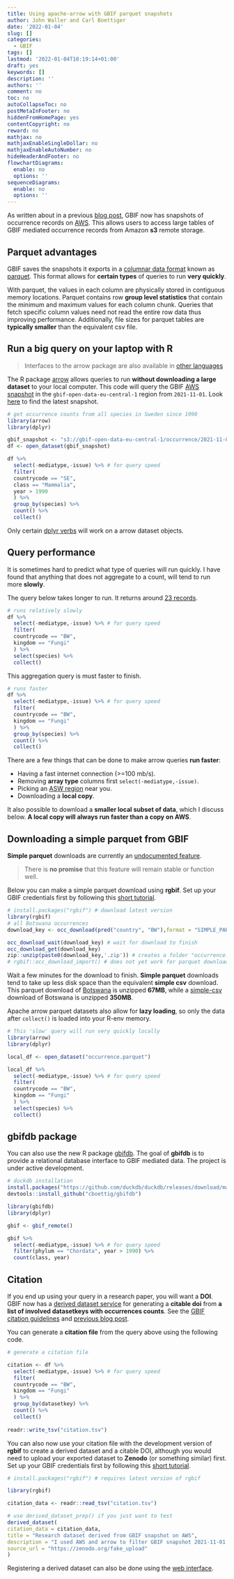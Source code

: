 ```yaml
---
title: Using apache-arrow with GBIF parquet snapshots
author: John Waller and Carl Boettiger
date: '2022-01-04'
slug: []
categories:
  - GBIF
tags: []
lastmod: '2022-01-04T10:19:14+01:00'
draft: yes
keywords: []
description: ''
authors: ''
comment: no
toc: no
autoCollapseToc: no
postMetaInFooter: no
hiddenFromHomePage: yes
contentCopyright: no
reward: no
mathjax: no
mathjaxEnableSingleDollar: no
mathjaxEnableAutoNumber: no
hideHeaderAndFooter: no
flowchartDiagrams:
  enable: no
  options: ''
sequenceDiagrams:
  enable: no
  options: ''
---
```


As written about in a previous [blog post](https://data-blog.gbif.org/post/aws-and-gbif/), GBIF now has snapshots of occurrence records on [AWS](https://registry.opendata.aws/gbif/). This allows users to access large tables of GBIF mediated occurrence records from Amazon **s3** remote storage. 

<!--more-->

## Parquet advantages

GBIF saves the snapshots it exports in a [columnar data format](https://en.wikipedia.org/wiki/Column-oriented_DBMS) known as [parquet](https://parquet.apache.org/). This format allows for **certain types** of queries to run **very quickly**. 

With parquet, the values in each column are physically stored in contiguous memory locations. Parquet contains row **group level statistics** that contain the minimum and maximum values for each column chunk. Queries that fetch specific column values need not read the entire row data thus improving performance. Additionally, file sizes for parquet tables are **typically smaller** than the equivalent csv file.

## Run a big query on your laptop with R

> Interfaces to the arrow package are also available in [other languages](https://arrow.apache.org/)

The R package [arrow](https://arrow.apache.org/docs/r/) allows queries to run **without downloading a large dataset** to your local computer. This code will query the GBIF [AWS snapshot](https://registry.opendata.aws/gbif/) in the `gbif-open-data-eu-central-1` region from `2021-11-01`. Look [here](https://gbif-open-data-af-south-1.s3.af-south-1.amazonaws.com/index.html#occurrence/) to find the latest snapshot. 

```r 
# get occurrence counts from all species in Sweden since 1990
library(arrow)
library(dplyr)

gbif_snapshot <- "s3://gbif-open-data-eu-central-1/occurrence/2021-11-01/occurrence.parquet"
df <- open_dataset(gbif_snapshot)

df %>% 
  select(-mediatype,-issue) %>% # for query speed
  filter(
  countrycode == "SE",
  class == "Mammalia", 
  year > 1990
  ) %>%
  group_by(species) %>% 
  count() %>%
  collect()
```

Only certain [dplyr verbs](https://arrow.apache.org/docs/r/articles/dataset.html) will work on a arrow dataset objects.  

## Query performance

It is sometimes hard to predict what type of queries will run quickly. I have found that anything that does not aggregate to a count, will tend to run more **slowly**. 

The query below takes longer to run. It returns around [23 records](https://www.gbif.org/occurrence/search?country=BW&has_coordinate=true&has_geospatial_issue=false&taxon_key=5&license=CC0_1_0&license=CC_BY_4_0). 

```r
# runs relatively slowly
df %>% 
  select(-mediatype,-issue) %>% # for query speed
  filter(
  countrycode == "BW",
  kingdom == "Fungi"
  ) %>%
  select(species) %>%
  collect()
```

This aggregation query is must faster to finish. 

```r
# runs faster
df %>% 
  select(-mediatype,-issue) %>% # for query speed
  filter(
  countrycode == "BW",
  kingdom == "Fungi"
  ) %>%
  group_by(species) %>%
  count() %>% 
  collect()
```

There are a few things that can be done to make arrow queries **run faster**: 

- Having a fast internet connection (>=100 mb/s).
- Removing **array type** columns first `select(-mediatype,-issue)`.
- Picking an [ASW region](https://registry.opendata.aws/gbif/) near you.
- Downloading a **local copy**.

It also possible to download a **smaller local subset of data**, which I discuss below. **A local copy will always run faster than a copy on AWS**. 

## Downloading a simple parquet from GBIF

**Simple parquet** downloads are currently an [undocumented feature](https://github.com/gbif/gbif-api/blob/dev/src/main/java/org/gbif/api/model/occurrence/DownloadFormat.java). 

> There is **no promise** that this feature will remain stable or function well.  

Below you can make a simple parquet download using **rgbif**. Set up your GBIF credentials first by following this [short tutorial](https://docs.ropensci.org/rgbif/articles/gbif_credentials.html).

```r
# install.packages("rgbif") # download latest version
library(rgbif)
# all Botswana occurrences
download_key <- occ_download(pred("country", "BW"),format = "SIMPLE_PARQUET") 

occ_download_wait(download_key) # wait for download to finish
occ_download_get(download_key) 
zip::unzip(paste0(download_key,'.zip')) # creates a folder "occurrence.parquet"
# rgbif::occ_download_import() # does not yet work for parquet downloads.
```

Wait a few minutes for the download to finish. **Simple parquet** downloads tend to take up less disk space than the equivalent **simple csv** download. This parquet download of [Botswana](https://www.gbif.org/occurrence/search?country=BW) is unzipped **67MB**, while a [simple-csv](https://www.gbif.org/occurrence/download/0138730-210914110416597) download of Botswana is unzipped **350MB**. 

Apache arrow parquet datasets also allow for **lazy loading**, so only the data after `collect()` is loaded into your R-env memory. 

```r
# This 'slow' query will run very quickly locally
library(arrow)
library(dplyr)

local_df <- open_dataset("occurrence.parquet")

local_df %>% 
  select(-mediatype,-issue) %>% # for query speed
  filter(
  countrycode == "BW",
  kingdom == "Fungi"
  ) %>%
  select(species) %>%
  collect()
```


## gbifdb package

You can also use the new R package [gbifdb](https://github.com/cboettig/gbifdb). The goal of **gbifdb** is to provide a relational database interface to GBIF mediated data. The project is under active development.

```r 
# duckdb installation 
install.packages("https://github.com/duckdb/duckdb/releases/download/master-builds/duckdb_r_src.tar.gz", repos = NULL)
devtools::install_github("cboettig/gbifdb")
```

```r
library(gbifdb)
library(dplyr)  

gbif <- gbif_remote()

gbif %>%
  select(-mediatype,-issue) %>% # for query speed
  filter(phylum == "Chordata", year > 1990) %>%
  count(class, year)
```

## Citation

If you end up using your query in a research paper, you will want a **DOI**. GBIF now has a [derived dataset service](https://www.gbif.org/derived-dataset/register) for generating a **citable doi** from **a list of involved datasetkeys with occurrences counts**. See the [GBIF citation guidelines](https://www.gbif.org/citation-guidelines) and [previous blog post](https://data-blog.gbif.org/post/derived-datasets/).

You can generate a **citation file** from the query above using the following code. 

```r
# generate a citation file 

citation <- df %>% 
  select(-mediatype,-issue) %>% # for query speed
  filter(
  countrycode == "BW",
  kingdom == "Fungi"
  ) %>%
  group_by(datasetkey) %>%
  count() %>% 
  collect()
  
readr::write_tsv("citation.tsv")  
```

You can also now use your citation file with the development version of **rgbif** to create a derived dataset and a citable DOI, although you would need to upload your exported dataset to **Zenodo** (or something similar) first. Set up your GBIF credentials first by following this [short tutorial](https://docs.ropensci.org/rgbif/articles/gbif_credentials.html).

```r
# install.packages("rgbif") # requires latest version of rgbif

library(rgbif)

citation_data <- readr::read_tsv("citation.tsv")

# use derived_dataset_prep() if you just want to test
derived_dataset(
citation_data = citation_data,
title = "Research dataset derived from GBIF snapshot on AWS",
description = "I used AWS and arrow to filter GBIF snapshot 2021-11-01.",
source_url = "https://zenodo.org/fake_upload"
)
```

Registering a derived dataset can also be done using the [web interface](https://www.gbif.org/derived-dataset/register). 
